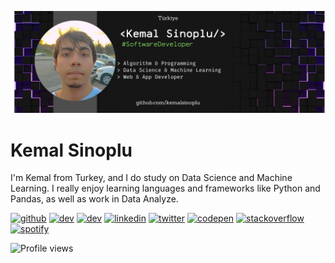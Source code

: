 ![Junior Data Scientist](https://github.com/kemalsinoplu/kemalsinoplu/blob/main/github.png?raw=true)

# Kemal Sinoplu
I'm Kemal from Turkey, and I do study on Data Science and Machine Learning. I really enjoy learning languages and frameworks like Python and Pandas, as well as work in Data Analyze. 


[<img src='https://cdn.jsdelivr.net/npm/simple-icons@3.0.1/icons/github.svg' alt='github' height='40'>](https://github.com/kemalsinoplu)  [<img src='https://cdn.jsdelivr.net/npm/simple-icons@3.0.1/icons/dev-dot-to.svg' alt='dev' height='40'>](https://dev.to/kemalsinoplu)  [<img src='https://cdn.jsdelivr.net/npm/simple-icons@3.0.1/icons/hashnode.svg' alt='dev' height='40'>](https://microdata.hashnode.dev/)  [<img src='https://cdn.jsdelivr.net/npm/simple-icons@3.0.1/icons/linkedin.svg' alt='linkedin' height='40'>](https://www.linkedin.com/in/kemalsinoplu/)  [<img src='https://cdn.jsdelivr.net/npm/simple-icons@3.0.1/icons/twitter.svg' alt='twitter' height='40'>](https://twitter.com/iamsvalley)  [<img src='https://cdn.jsdelivr.net/npm/simple-icons@3.0.1/icons/codepen.svg' alt='codepen' height='40'>](https://codepen.io/@Kemal-Paa-Sinoplu)  [<img src='https://cdn.jsdelivr.net/npm/simple-icons@3.0.1/icons/stackoverflow.svg' alt='stackoverflow' height='40'>](https://stackoverflow.com/users/user:22268931)  [<img src='https://cdn.jsdelivr.net/npm/simple-icons@3.0.1/icons/spotify.svg' alt='spotify' height='40'>](https://open.spotify.com/user/31nyx54fnckzvfjrpy6f7scxfhwu?si=f3eb7baea6fe450c)  

![Profile views](https://gpvc.arturio.dev/kemalsinoplu)  

